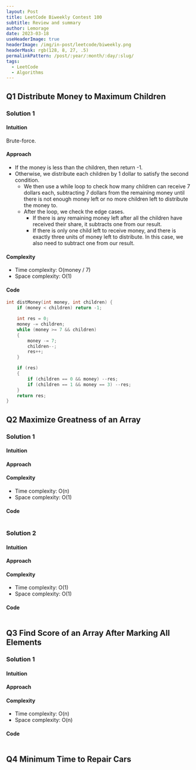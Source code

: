 ```yaml
---
layout: Post
title: LeetCode Biweekly Contest 100
subtitle: Review and summary
author: Lemorage
date: 2023-03-18
useHeaderImage: true
headerImage: /img/in-post/leetcode/biweekly.png
headerMask: rgb(128, 8, 27, .5)
permalinkPattern: /post/:year/:month/:day/:slug/
tags:
  - LeetCode
  - Algorithms
---
```


## Q1 Distribute Money to Maximum Children

### Solution 1

#### Intuition

Brute-force.

#### Approach

- If the money is less than the children, then return -1.
- Otherwise, we distribute each children by 1 dollar to satisfy the second condition.
    - We then use a while loop to check how many children can receive 7 dollars each, subtracting 7 dollars from the remaining money until there is not enough money left or no more children left to distribute the money to.
    - After the loop, we check the edge cases.
        - If there is any remaining money left after all the children have received their share, it subtracts one from our result.
        - If there is only one child left to receive money, and there is exactly three units of money left to distribute. In this case, we also need to subtract one from our result.

#### Complexity

- Time complexity: O(money / 7)
- Space complexity: O(1)
    
#### Code

```cpp
int distMoney(int money, int children) {
    if (money < children) return -1;

    int res = 0;
    money -= children;
    while (money >= 7 && children)
    {
        money -= 7;
        children--;
        res++;
    }

    if (res)
    {
        if (children == 0 && money) --res;
        if (children == 1 && money == 3) --res;
    }
    return res;
}
```



## Q2 Maximize Greatness of an Array 

### Solution 1

#### Intuition



#### Approach



#### Complexity

- Time complexity: O(n)
- Space complexity: O(1)
    
#### Code

```cpp

```

### Solution 2

#### Intuition



#### Approach



#### Complexity

- Time complexity: O(1)
- Space complexity: O(1)

#### Code

```cpp

```



## Q3 Find Score of an Array After Marking All Elements 

### Solution 1

#### Intuition



#### Approach



#### Complexity

- Time complexity: O(n)
- Space complexity: O(n)
    
#### Code

```cpp

```



## Q4 Minimum Time to Repair Cars